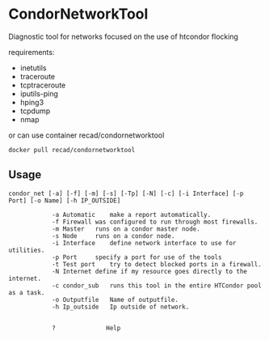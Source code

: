 # CondorNetworkTool


Diagnostic tool for networks focused on the use of htcondor flocking

requirements:

- inetutils
- traceroute 
- tcptraceroute 
- iputils-ping 
- hping3 
- tcpdump 
- nmap



or can use container recad/condornetworktool
```
docker pull recad/condornetworktool
```


## Usage 

	condor_net [-a] [-f] [-m] [-s] [-Tp] [-N] [-c] [-i Interface] [-p Port] [-o Name] [-h IP_OUTSIDE]

				-a Automatic	make a report automatically.
				-f Firewall	was configured to run through most firewalls.
				-m Master	runs on a condor master node.
				-s Node		runs on a condor node.        
				-i Interface	define network interface to use for utilities.
				-p Port		specify a port for use of the tools
				-t Test port	try to detect blocked ports in a firewall.
				-N Internet	define if my resource goes directly to the internet.
				-c condor_sub	runs this tool in the entire HTCondor pool as a task.
				-o Outputfile	Name of outputfile.
				-h Ip_outside	Ip outside of network.
				
				
				?              Help

